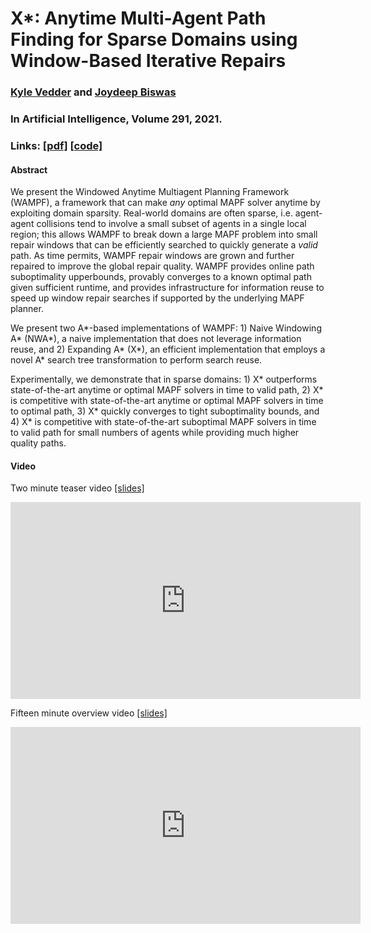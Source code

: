 <head>
<!-- Global site tag (gtag.js) - Google Analytics -->
<script async src="https://www.googletagmanager.com/gtag/js?id=UA-143379317-1"></script>
<script type="text/javascript" src="js/googleanalytics.js"></script>
<meta charset="utf-8">
<meta name="viewport" content="width=device-width, initial-scale=1.0">
<meta name="description" content="X*: Anytime Multi-Agent Path Finding for Sparse Domains using Window-Based Iterative Repairs">
<meta name="author" content="Kyle Vedder">
<link rel="shortcut icon" href="favicon.ico">
<title>X*</title>
</head>

# X*: Anytime Multi-Agent Path Finding for Sparse Domains using Window-Based Iterative Repairs

### [Kyle Vedder](http://vedder.io) and [Joydeep Biswas](http://joydeepb.com)

### In Artificial Intelligence, Volume 291, 2021.

### Links: [[pdf]](publications/expanding_astar_aij.pdf) [[code]](https://github.com/kylevedder/libMultiRobotPlanning/tree/xstar)

#### Abstract

We present the Windowed Anytime Multiagent Planning Framework (WAMPF), a framework that can make *any* optimal MAPF solver anytime by exploiting domain sparsity. Real-world domains are often sparse, i.e. agent-agent collisions tend to involve a small subset of agents in a single local region; this allows WAMPF to break down a large MAPF problem into small repair windows that can be efficiently searched to quickly generate a *valid* path. As time permits, WAMPF repair windows are grown and further repaired to improve the global repair quality. WAMPF provides online path suboptimality upperbounds, provably converges to a known optimal path given sufficient runtime, and provides infrastructure for information reuse to speed up window repair searches if supported by the underlying MAPF planner.

We present two A\*-based implementations of WAMPF: 1) Naive Windowing A\* (NWA\*), a naive implementation that does not leverage information reuse, and 2) Expanding A\* (X\*), an efficient implementation that employs a novel A* search tree transformation to perform search reuse.
    
Experimentally, we demonstrate that in sparse domains: 1) X\* outperforms state-of-the-art anytime or optimal MAPF solvers in time to valid path, 2) X\* is competitive with state-of-the-art anytime or optimal MAPF solvers in time to optimal path, 3) X\* quickly converges to tight suboptimality bounds, and 4) X\* is competitive with state-of-the-art suboptimal  MAPF solvers in time to valid path for small numbers of agents while providing much higher quality paths.

#### Video

Two minute teaser video [[slides]](https://docs.google.com/presentation/d/1qTM8LGMHVllsLpeJT1YsP814FDzw9fcNAnG9jWxrqmE/edit?usp=sharing)

<iframe width="560" height="315" src="https://www.youtube.com/embed/uvYnZ4TG9Uk" title="YouTube video player" frameborder="0" allow="accelerometer; autoplay; clipboard-write; encrypted-media; gyroscope; picture-in-picture" allowfullscreen></iframe>

Fifteen minute overview video [[slides]](https://docs.google.com/presentation/d/1Uex6PMoZ_hvDpw03dkZ-61fnHZLgHnGJV5WnrMHRKDc/edit?usp=sharing)

<iframe width="560" height="315" src="https://www.youtube.com/embed/ErXkeQCOJAU" title="YouTube video player" frameborder="0" allow="accelerometer; autoplay; clipboard-write; encrypted-media; gyroscope; picture-in-picture" allowfullscreen></iframe>
